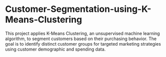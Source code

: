 # Customer-Segmentation-using-K-Means-Clustering
This project applies K-Means Clustering, an unsupervised machine learning algorithm, to segment customers based on their purchasing behavior. The goal is to identify distinct customer groups for targeted marketing strategies using customer demographic and spending data.
